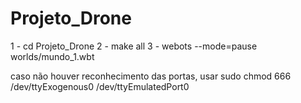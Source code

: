 # Projeto_Drone

1 - cd Projeto_Drone
2 - make all
3 - webots --mode=pause worlds/mundo_1.wbt 

caso não houver reconhecimento das portas, usar sudo chmod 666 /dev/ttyExogenous0 /dev/ttyEmulatedPort0
